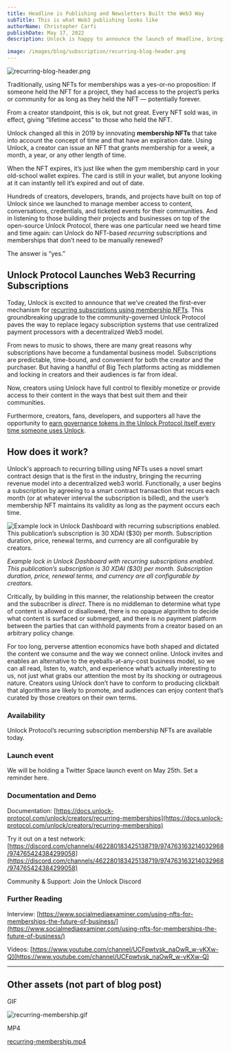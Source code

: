 ```yaml
---
title: Headline is Publishing and Newsletters Built the Web3 Way
subTitle: This is what Web3 publishing looks like
authorName: Christopher Carfi
publishDate: May 17, 2022
description: Unlock is happy to announce the launch of Headline, bringing publishing and newsletter subscriptions into the Web3 ecosystem.

image: /images/blog/subscription/recurring-blog-header.png
---
```


![recurring-blog-header.png](/images/blog/subscription/recurring-blog-header.png)

Traditionally, using NFTs for memberships was a yes-or-no proposition: If someone held the NFT for a project, they had access to the project’s perks or community for as long as they held the NFT — potentially forever. 

From a creator standpoint, this is ok, but not great. Every NFT sold was, in effect, giving “lifetime access” to those who held the NFT. 

Unlock changed all this in 2019 by innovating **membership NFTs** that take into account the concept of time and that have an expiration date. Using Unlock, a creator can issue an NFT that grants membership for a week, a month, a year, or any other length of time. 

When the NFT expires, it’s just like when the gym membership card in your old-school wallet expires. The card is still in your wallet, but anyone looking at it can instantly tell it’s expired and out of date.

Hundreds of creators, developers, brands, and projects have built on top of Unlock since we launched to manage member access to content, conversations, credentials, and ticketed events for their communities. And in listening to those building their projects and businesses on top of the open-source Unlock Protocol, there was one particular need we heard time and time again: can Unlock do NFT-based *recurring* subscriptions and memberships that don’t need to be manually renewed?

The answer is “yes.”

## Unlock Protocol Launches Web3 Recurring Subscriptions

Today, Unlock is excited to announce that we’ve created the first-ever mechanism for [recurring subscriptions using membership NFTs](https://docs.unlock-protocol.com/unlock/creators/recurring-memberships). This groundbreaking upgrade to the community-governed Unlock Protocol paves the way to replace legacy subscription systems that use centralized payment processors with a decentralized Web3 model.

From news to music to shows, there are many great reasons why subscriptions have become a fundamental business model. Subscriptions are predictable, time-bound, and convenient for both the creator and the purchaser. But having a handful of Big Tech platforms acting as middlemen and locking in creators and their audiences is far from ideal. 

Now, creators using Unlock have full control to flexibly monetize or provide access to their content in the ways that best suit them and their communities. 

Furthermore, creators, fans, developers, and supporters all have the opportunity to [earn governance tokens in the Unlock Protocol itself every time someone uses Unlock](https://docs.unlock-protocol.com/unlock/governance/frequently-asked-questions).

## How does it work?

Unlock's approach to recurring billing using NFTs uses a novel smart contract design that is the first in the industry, bringing the recurring revenue model into a decentralized web3 world. Functionally, a user begins a subscription by agreeing to a smart contract transaction that recurs each month (or at whatever interval the subscription is billed), and the user’s membership NFT maintains its validity as long as the payment occurs each time.

![*Example lock in Unlock Dashboard with recurring subscriptions enabled. This publication’s subscription is 30 XDAI ($30) per month. Subscription duration, price, renewal terms, and currency are all configurable by creators.*](Recurring%20Subscriptions%20616e627ce4af49dd990e309a2beda43f/Screen_Shot_2022-05-14_at_9.25.50_AM.png)

*Example lock in Unlock Dashboard with recurring subscriptions enabled. This publication’s subscription is 30 XDAI ($30) per month. Subscription duration, price, renewal terms, and currency are all configurable by creators.*

Critically, by building in this manner, the relationship between the creator and the subscriber is *direct*. There is no middleman to determine what type of content is allowed or disallowed, there is no opaque algorithm to decide what content is surfaced or submerged, and there is no payment platform between the parties that can withhold payments from a creator based on an arbitrary policy change.

For too long, perverse attention economics have both shaped and dictated the content we consume and the way we connect online. Unlock invites and enables an alternative to the eyeballs-at-any-cost business model, so we can all read, listen to, watch, and experience what’s actually interesting to us, not just what grabs our attention the most by its shocking or outrageous nature. Creators using Unlock don’t have to conform to producing clickbait that algorithms are likely to promote, and audiences can enjoy content that’s curated by those creators on their own terms.

### Availability

Unlock Protocol’s recurring subscription membership NFTs are available today.

### Launch event

We will be holding a Twitter Space launch event on May 25th. Set a reminder here.

### Documentation and Demo

Documentation: [https://docs.unlock-protocol.com/unlock/creators/recurring-memberships](https://docs.unlock-protocol.com/unlock/creators/recurring-memberships)

Try it out on a test network: [https://discord.com/channels/462280183425138719/974763163214032968/974765424384299058](https://discord.com/channels/462280183425138719/974763163214032968/974765424384299058)

Community & Support: Join the Unlock Discord

### Further Reading

Interview: [https://www.socialmediaexaminer.com/using-nfts-for-memberships-the-future-of-business/](https://www.socialmediaexaminer.com/using-nfts-for-memberships-the-future-of-business/)

Videos: [https://www.youtube.com/channel/UCFpwtvsk_naOwR_w-vKXw-Q](https://www.youtube.com/channel/UCFpwtvsk_naOwR_w-vKXw-Q)

---

## Other assets (not part of blog post)

GIF

![recurring-membership.gif](Recurring%20Subscriptions%20616e627ce4af49dd990e309a2beda43f/recurring-membership.gif)

MP4

[recurring-membership.mp4](Recurring%20Subscriptions%20616e627ce4af49dd990e309a2beda43f/recurring-membership.mp4)
